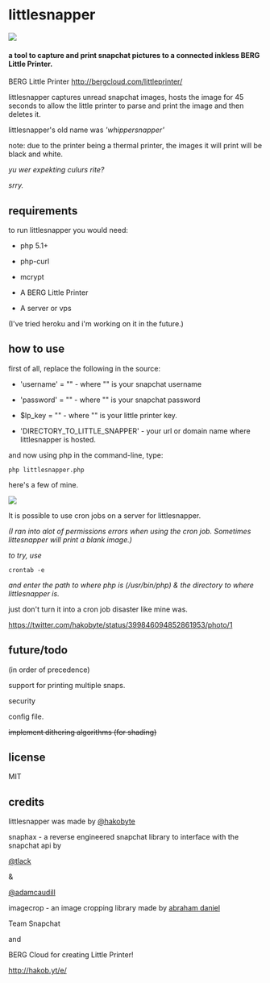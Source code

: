 # littlesnapper

![](http://hakobaito.co.uk/content/01389892049828525366.png)


#### a tool to capture and print snapchat pictures to a connected inkless BERG Little Printer.

BERG Little Printer
<http://bergcloud.com/littleprinter/>

littlesnapper captures unread snapchat images, hosts the image for 45 seconds to allow the little printer to parse and print the image and then deletes it.  

littlesnapper's old name was *'whippersnapper'* 

note: due to the printer being a thermal printer, the images it will print will be black and white.

_yu wer expekting culurs rite?_

_srry._

## requirements

to run littlesnapper you would need:

-   php 5.1+

-   php-curl

-   mcrypt

-   A BERG Little Printer

-   A server or vps

(I've tried heroku and i'm working on it in the future.)

## how to use

first of all, replace the following in the source:

-   'username' = "" - where "" is your snapchat username

-   'password' = "" - where "" is your snapchat password

-   \$lp\_key = "" - where "" is your little printer key.

-   'DIRECTORY\_TO\_LITTLE\_SNAPPER' - your url or domain name where littlesnapper is hosted.

and now using php in the command-line, type:

    php littlesnapper.php
    
here's a few of mine.

![](http://www.hakobaito.co.uk/content/687474703a2f2f7331362e706f7374696d672e6f72672f7475726474653464312f494d475f303036332e6a7067.jpg)

It is possible to use cron jobs on a server for littlesnapper.

_(I ran into alot of permissions errors when using the cron job. Sometimes littesnapper will print a blank image.)_

_to try, use_

    crontab -e
    
_and enter the path to where php is (/usr/bin/php) & the directory to where littlesnapper is._

just don't turn it into a cron job disaster like mine was.

<https://twitter.com/hakobyte/status/399846094852861953/photo/1>

## future/todo

(in order of precedence)

support for printing multiple snaps.

security

config file.

<del>implement dithering algorithms (for shading)<del>

## license

MIT

## credits

littlesnapper was made by [@hakobyte][@hakobyte]

snaphax - a reverse engineered snapchat library to interface with the snapchat api by

[@tlack][@tlack]

&

[@adamcaudill][@adamcaudill]

imagecrop - an image cropping library made by [abraham daniel][@abrahamdaniel]


Team Snapchat

and

BERG Cloud for creating Little Printer!

http://hakob.yt/e/

  [@hakobyte]: https://twitter.com/hakobyte
  [@tlack]: https://twitter.com/tlack
  [@adamcaudill]: https://twitter.com/adamcaudill
  [@abrahamdaniel]:https://github.com/abrahamdaniel/imageCrop
